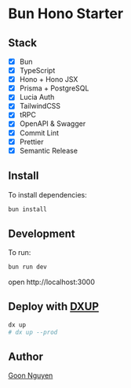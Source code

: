 # Bun Hono Starter

## Stack

- [x] Bun
- [x] TypeScript
- [x] Hono + Hono JSX
- [x] Prisma + PostgreSQL
- [x] Lucia Auth
- [x] TailwindCSS
- [x] tRPC
- [x] OpenAPI & Swagger
- [x] Commit Lint
- [x] Prettier
- [x] Semantic Release

## Install

To install dependencies:

```sh
bun install
```

## Development

To run:

```sh
bun run dev
```

open http://localhost:3000

## Deploy with [DXUP](https://dxup.dev)

```bash
dx up
# dx up --prod
```

## Author

[Goon Nguyen](https://x.com/goon_nguyen)
